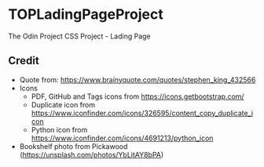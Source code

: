 # TOPLadingPageProject
The Odin Project CSS Project - Lading Page

## Credit
- Quote from: https://www.brainyquote.com/quotes/stephen_king_432566
- Icons
    - PDF, GitHub and Tags icons from https://icons.getbootstrap.com/
    - Duplicate icon from https://www.iconfinder.com/icons/326595/content_copy_duplicate_icon
    - Python icon from https://www.iconfinder.com/icons/4691213/python_icon
- Bookshelf photo from Pickawood (https://unsplash.com/photos/YbLitAY8bPA)